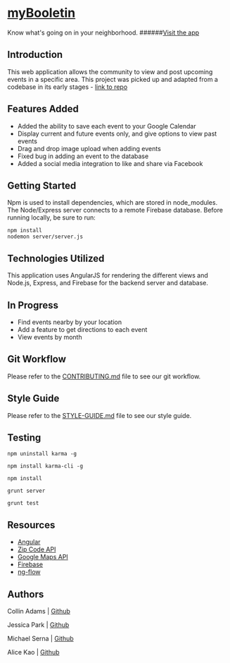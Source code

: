 # [myBooletin](http://mybooletin.herokuapp.com/)
Know what's going on in your neighborhood.
######[Visit the app](http://mybooletin.herokuapp.com/)

## Introduction
This web application allows the community to view and post upcoming events in a specific area. This project was picked up and adapted from a codebase in its early stages - [link to repo](https://github.com/mvchaos/mvchaos)

## Features Added
- Added the ability to save each event to your Google Calendar
- Display current and future events only, and give options to view past events
- Drag and drop image upload when adding events
- Fixed bug in adding an event to the database
- Added a social media integration to like and share via Facebook

## Getting Started
Npm is used to install dependencies, which are stored in node_modules. The Node/Express server connects to a remote Firebase database. Before running locally, be sure to run:
```
npm install
nodemon server/server.js
```

## Technologies Utilized
This application uses AngularJS for rendering the different views and Node.js, Express, and Firebase for the backend server and database.

## In Progress
- Find events nearby by your location
- Add a feature to get directions to each event
- View events by month

## Git Workflow
Please refer to the [CONTRIBUTING.md](documentation/CONTRIBUTING.md) file to see our git workflow.

## Style Guide
Please refer to the [STYLE-GUIDE.md](documentation/STYLE-GUIDE.md) file to see our style guide.

## Testing
```
npm uninstall karma -g

npm install karma-cli -g

npm install

grunt server

grunt test
```

## Resources
- [Angular](https://docs.angularjs.org/guide)
- [Zip Code API](https://www.zipcodeapi.com/)
- [Google Maps API](https://developers.google.com/maps/documentation/javascript/)
- [Firebase](https://www.firebase.com/docs/)
- [ng-flow](https://github.com/flowjs/ng-flow)

## Authors

Collin Adams | [Github](https://github.com/collinadams)

Jessica Park | [Github](https://github.com/jeehaepark)

Michael Serna | [Github](https://github.com/michaelserna)

Alice Kao | [Github](https://github.com/alicekao)
